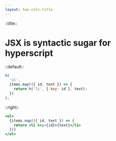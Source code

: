 ```yaml
---
layout: two-cols-title
---
```


::title::

# JSX is syntactic sugar for hyperscript

::default::

```js
h(
  'ul',
  items.map(({ id, text }) => {
    return h('li', { key: id }, text);
  })
);
```

::right::

```jsx
<ul>
  {items.map(({ id, text }) => {
    return <li key={id}>{text}</li>
  })}
</ul>
```

